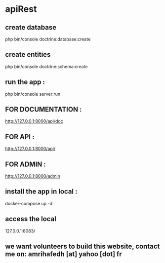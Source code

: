 # apiRest

## create database
php bin/console doctrine:database:create

## create entities 
php bin/console doctrine:schema:create

## run the app : 
php bin/console server:run

## FOR DOCUMENTATION :
http://127.0.0.1:8000/api/doc

## FOR API : 
http://127.0.0.1:8000/api/

## FOR ADMIN : 
http://127.0.0.1:8000/admin

## install the app in local :
docker-compose up -d

## access the local 
127.0.0.1:8083/

## we want volunteers to build this website, contact me on: amrihafedh [at] yahoo [dot] fr

